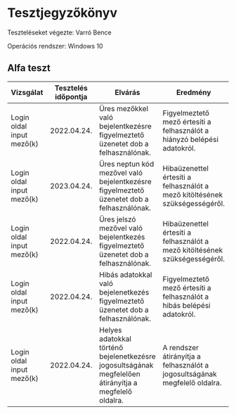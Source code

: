 # Tesztjegyzőkönyv

Teszteléseket végezte: Varró Bence

Operációs rendszer: Windows 10

## Alfa teszt

| Vizsgálat | Tesztelés időpontja | Elvárás | Eredmény | Hibák |
|---|---|---|---|---|
| Login oldal input mező(k) | 2022.04.24. | Üres mezőkkel való bejelentkezésre figyelmeztető üzenetet dob a felhasználónak. | Figyelmeztető mező értesíti a felhasználót a hiányzó belépési adatokról. | Figyelmeztető mező értesíti a felhasználót a hiányos belépési adatokról. | Nincs hiba. |
| Login oldal input mező(k) | 2023.04.24. | Üres neptun kód mezővel való bejelentkezésre figyelmeztető üzenetet dob a felhasználónak. | Hibaüzenettel értesíti a felhasználót a mező kitöltésének szükségességéről. | Figyelmeztető mező értesíti a felhasználót a hibás inputról. | Nincs hiba. |
| Login oldal input mező(k) | 2022.04.24. | Üres jelszó mezővel való bejelentkezés figyelmeztető üzenetet dob a felhasználónak. | Hibaüzenettel értesíti a felhasználót a mező kitöltésének szükségességéről. | Figyelmeztető mező értesíti a felhasználót a hibás inputról. | Nincs hiba. |
| Login oldal input mező(k) | 2022.04.24. | Hibás adatokkal való bejelenetkezés figyelmeztető üzenetet dob a felhasználónak. | Figyelmeztető mező értesíti a felhasználót a hibás belépési adatokról. | Nem működik a back-end, hibakódot dob a laravel. | Azonnali javítást igényel. |
| Login oldal input mező(k) | 2022.04.24. | Helyes adatokkal történő bejelenetkezésre jogosultságának megfelelően átirányítja a megfelelő oldalra. | A rendszer átirányítja a felhasználót a jogosultságának megfelelő oldalra. | Nem működik a back-end, hibakódot dob a laravel. | Azonnali javítást igényel. |
